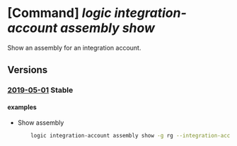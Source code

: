 # [Command] _logic integration-account assembly show_

Show an assembly for an integration account.

## Versions

### [2019-05-01](/Resources/mgmt-plane/L3N1YnNjcmlwdGlvbnMve30vcmVzb3VyY2Vncm91cHMve30vcHJvdmlkZXJzL21pY3Jvc29mdC5sb2dpYy9pbnRlZ3JhdGlvbmFjY291bnRzL3t9L2Fzc2VtYmxpZXMve30=/2019-05-01.xml) **Stable**

<!-- mgmt-plane /subscriptions/{}/resourcegroups/{}/providers/microsoft.logic/integrationaccounts/{}/assemblies/{} 2019-05-01 -->

#### examples

- Show assembly
    ```bash
        logic integration-account assembly show -g rg --integration-account-name name -n assembly
    ```
